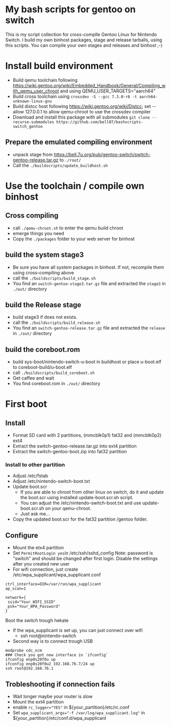 # My bash scripts for gentoo on switch
This is my script collection for cross-complle Gentoo Linux for Nintendo Switch. I build my own binhost packages, stage and release tarballs, using this scripts. You can compile your own stages and releases and binhost ;-)

# Install build environment
- Build qemu toolchain following https://wiki.gentoo.org/wiki/Embedded_Handbook/General/Compiling_with_qemu_user_chroot and using QEMU_USER_TARGETS="aarch64"
- Build cross toolchain using `crossdev -S --gcc 7.3.0-r6 -t aarch64-unknown-linux-gnu`
- Build distcc host following https://wiki.gentoo.org/wiki/Distcc; set --allow 127.0.0.1 to allow qemu-chroot to use the crossdev compiler
- Download and install this package with all submodules
  `git clone --recurse-submodules https://github.com/bell07/bashscripts-switch_gentoo`

## Prepare the emulated compiling environment
- unpack stage from https://bell.7u.org/pub/gentoo-switch/switch-gentoo-release.tar.gz to `./root/`
- Call the `./buildscripts/update_buildhost.sh`

# Use the toolchain / compile own binhost
## Cross compiling
- call `./qemu-chroot.sh` to enter the qemu build chroot
- emerge things you need
- Copy the `./packages` folder to your web server for binhost

## build the system stage3
- Be sure you have all system packages in binhost. If not, recompile them using cross-compiling above
- call the `./buildscripts/build_stage.sh`
- You find an `switch-gentoo-stage3.tar.gz` file and extracted the `stage3` in `./out/` directory

## build the Release stage
- build stage3 if does not exists.
- call the `./buildscripts/build_release.sh`
- You find an `switch-gentoo-release.tar.gz` file and extracted the `release` in `./out/` directory

## build the coreboot.rom
- build sys-boot/nintendo-switch-u-boot in buildhost or place u-boot.elf to coreboot-build/u-boot.elf
- call `./buildscripts/build_coreboot.sh`
- Get caffee and wait
- You find coreboot.rom in `./out/` directory

# First boot
## Install
- Format SD card with 2 partitions, (mmcblk0p1) fat32 and (mmcblk0p2) ext4
- Extract the switch-gentoo-release.tar.gz into ext4 partition
- Extract the switch-gentoo-boot.zip into fat32 partition

### Install to other partition
- Adjust /etc/fstab
- Adjust /etc/nintendo-switch-boot.txt
- Update boot.scr
  - If you are able to chroot from other linux on switch, do it and update the boot.scr using installed update-boot.scr.sh script.
  - You can adjust the /etc/nintendo-switch-boot.txt and use update-boot.scr.sh on your qemu-chroot.
  - Just ask me...
- Copy the updated boot.scr for the fat32 partition /gentoo folder.

## Configure
- Mount the etx4 partition
- Set `PermitRootLogin yes`in /etc/ssh/sshd_config
  Note: password is "switch" and should be changed after first login.
  Disable the settings after you created new user
- For wifi connection, just create /etc/wpa_supplicant/wpa_supplicant.conf
```
ctrl_interface=DIR=/var/run/wpa_supplicant
ap_scan=1

network={
 ssid="Your_WIFI_SSID"
 psk="Your_WPA_Password"
}
```
Boot the switch trough hekate
- If the wpa_supplicant is set up, you can just connect over wifi
  - ssh root@nintendo-switch
- Second way is to connect trough USB
```
modprobe cdc_ncm
### Check you got new interface in `ifconfig`
ifconfig enp0s20f0u up
ifconfig enp0s20f0u2 192.168.76.7/24 up
ssh root@192.168.76.1
```

## Trobleshooting if connection fails
- Wait longer maybe your router is slow
- Mount the ext4 partition
- enable `rc_logger="YES"` in ${your_partition}/etc/rc.conf
- Set `wpa_supplicant_args="-f /var/log/wpa_supplicant.log"` in  ${your_partition}/etc/conf.d/wpa_supplicant
